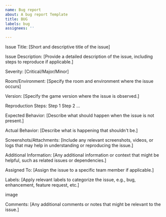 ```yaml
---
name: Bug report
about: A bug report Template
title: BUG
labels: bug
assignees: ''

---
```


Issue Title:
[Short and descriptive title of the issue]

Issue Description:
[Provide a detailed description of the issue, including steps to reproduce if applicable.]

Severity:
[Critical/Major/Minor]

Room/Environment:
[Specify the room and environment where the issue occurs]

Version:
[Specify the game version where the issue is observed.]

Reproduction Steps:
Step 1
Step 2
...

Expected Behavior:
[Describe what should happen when the issue is not present.]

Actual Behavior:
[Describe what is happening that shouldn't be.]

Screenshots/Attachments:
[Include any relevant screenshots, videos, or logs that may help in understanding or reproducing the issue.]

Additional Information:
[Any additional information or context that might be helpful, such as related issues or dependencies.]

Assigned To:
[Assign the issue to a specific team member if applicable.]

Labels:
[Apply relevant labels to categorize the issue, e.g., bug, enhancement, feature request, etc.]

image

Comments:
[Any additional comments or notes that might be relevant to the issue.]
